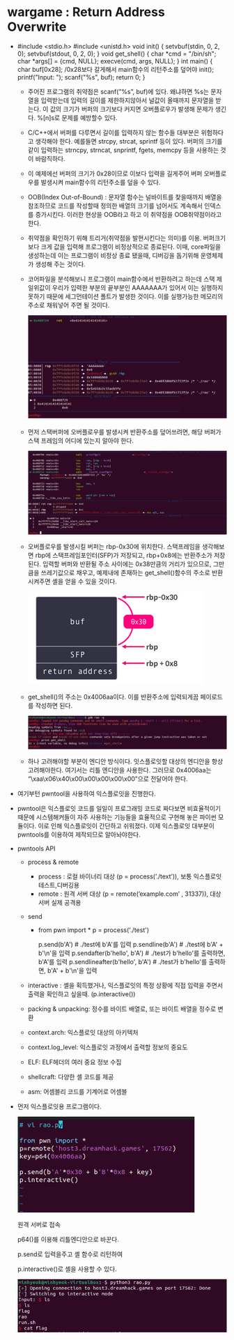 # wargame : Return Address Overwrite

- #include <stdio.h>
#include <unistd.h>
void init() {
setvbuf(stdin, 0, 2, 0);
setvbuf(stdout, 0, 2, 0);
}
void get_shell() {
char *cmd = "/bin/sh";
char *args[] = {cmd, NULL};
execve(cmd, args, NULL);
}
int main() {
char buf[0x28];        /0x28보다 갈게해서 main함수의 리턴주소를 덮어야
init();
printf("Input: ");
scanf("%s", buf);
return 0;
}
    - 주어진 프로그램의 취약점은 scanf(”%s”, buf)에 있다. 왜냐하면 %s는 문자열을 입력받는데 입력의 길이를 제한하지않아서 널값이 올때까지 문자열을 받는다. 이 값의 크기가 버퍼의 크기보다 커지면 오버플로우가 발생해 문제가 생긴다. %[n]s로 문제를 예방할수 있다.
    - C/C++에서 버퍼를 다루면서 길이를 입력하지 않는 함수들 대부분은 위험하다고 생각해야 한다. 예를들면 strcpy, strcat, sprintf 등이 있다. 버퍼의 크기를 같이 입력하는 strncpy, strncat, snprintf, fgets, memcpy 등을 사용하는 것이 바람직하다.
    - 이 예제에선 버퍼의 크기가 0x28이므로 이보다 입력을 길게주어 버퍼 오버플로우를 발생시켜 main함수의 리턴주소를 덮을 수 있다.
    - OOB(Index Out-of-Bound) : 문자열 함수는 널바이트를 찾을때까지 배열을 참조하므로 코드를 작성할때 정의한 배열의 크기를 넘어서도 계속해서 인덱스를 증가시킨다. 이러한 현상을 OOB라고 하고 이 취약점을 OOB취약점이라고 한다.
    - 취약점을 확인하기 위해 트리거(취약점을 발현시킨다는 의미)를 이용. 버퍼크기보다 크게 값을 입력해 프로그램이 비정상적으로 종료된다. 이때, core파일을 생성하는데 이는 프로그램이 비정상 종료 됐을때, 디버깅을 돕기위해 운영체제가 생성해 주는 것이다.
    - 코어파일을 분석해보니 프로그램이 main함수에서 반환하려고 하는데 스택 제일위값이 우리가 입력한 부분의 끝부분인 AAAAAAA가 있어서 이는 실행하지못하기 때문에 세그먼테이션 폴트가 발생한 것이다. 이를 실행가능한 메모리의 주소로 채워넣어 주면 될 것이다.
        
        ![Untitled](Untitled.png)
        
    
    - 먼저 스택버퍼에 오버플로우를 발생시켜 반환주소를 덮어쓰려면, 해당 버퍼가 스택 프레임의 어디에 있는지 알아야 한다.
        
        ![Untitled](Untitled%201.png)
        
    - 오버플로우를 발생시킬 버퍼는 rbp-0x30에 위치한다. 스택프레임을 생각해보면 rbp에 스택프레임포인터(SFP)가 저장되고, rbp+0x8에는 반환주소가 저장된다. 입력할 버퍼와 반환될 주소 사이에는 0x38만큼의 거리가 있으므로, 그만큼을 쓰레기값으로 채우고, 예제내에 존재하는 get_shell()함수의 주소로 반환시켜주면 셸을 얻을 수 있을 것이다.
        
        ![Untitled](Untitled%202.png)
        
    - get_shell()의 주소는 0x4006aa이다. 이를 반환주소에 입력되게끔 페이로드를 작성하면 된다.
        
        ![Untitled](Untitled%203.png)
        
    
    - 하나 고려해야할 부분이 엔디안 방식이다. 잇스플로잇할 대상의 엔디안을 항상 고려해야한다. 여기서는 리틀 엔디안을 사용한다. 그러므로 0x4006aa는 “\xaa\x06\x40\x00\x00\x00\x00\x00”으로 전달어야 한다.
    
- 여기부턴 pwntool을 사용하여 익스플로잇을 진행한다.
- pwntool은 익스플로잇 코드를 일일이 프로그래밍 코드로 짜다보면 비효율적이기 때문에 시스템해커들이 자주 사용하는 기능들을 효율적으로 구현해 놓은 파이썬 모듈이다. 이로 인해 익스플로잇이 간단하고 쉬워졌다. 이제 익스플로잇 대부분이 pwntools를 이용하여 제작되므로 알아놔야한다.
- pwntools API
    - process & remote
        - process : 로컬 바이너리 대상 (p = process(’./text’)), 보통 익스플로잇 테스트,디버깅용
        - remote : 원격 서버 대상 (p = remote(’example.com’ , 31337)), 대상서버 실제 공격용
    - send
        - from pwn import *
        p = process('./test')
            
            p.send(b'A')  # ./test에 b'A'를 입력
            p.sendline(b'A') # ./test에 b'A' + b'\n'을 입력
            p.sendafter(b'hello', b'A')  # ./test가 b'hello'를 출력하면, b'A'를 입력
            p.sendlineafter(b'hello', b'A')  # ./test가 b'hello'를 출력하면, b'A' + b'\n'을 입력
            
    - interactive : 셸을 획득했거나, 익스플로잇의 특정 상황에 직접 입력을 주면서 출력을 확인하고 싶을때. (p.interactive())
    
    - packing & unpacking: 정수를 바이트 배열로, 또는 바이트 배열을 정수로 변환
    - context.arch: 익스플로잇 대상의 아키텍처
    - context.log_level: 익스플로잇 과정에서 출력할 정보의 중요도
    - ELF: ELF헤더의 여러 중요 정보 수집
    - shellcraft: 다양한 셸 코드를 제공
    - asm: 어셈블리 코드를 기계어로 어셈블

- 먼저 익스플로잇용 프로그램이다.
    
    ![Untitled](Untitled%204.png)
    
    원격 서버로 접속
    
    p64()를 이용해 리틀엔디안으로 바꾼다.
    
    p.send로 입력을주고 셸 함수로 리턴하여
    
    p.interactive()로 셸을 사용할 수 있다.
    
    ![Untitled](Untitled%205.png)